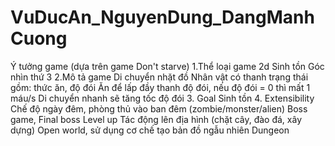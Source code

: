 # VuDucAn_NguyenDung_DangManhCuong
Ý tưởng game (dựa trên game Don't starve)
1.Thể loại game
2d
Sinh tồn
Góc nhìn thứ 3
2.Mô tả game
Di chuyển nhặt đồ
Nhân vật có thanh trạng thái gồm: thức ăn, độ đói
Ăn để lấp đầy thanh độ đói, nếu độ đói = 0 thì mất 1 máu/s
Di chuyển nhanh sẽ tăng tốc độ đói
3. Goal
Sinh tồn 
4. Extensibility
Chế độ ngày đêm, phòng thủ vào ban đêm (zombie/monster/alien) 
Boss game, Final boss 
Level up
Tác động lên địa hình (chặt cây, đào đá, xây dựng)
Open world, sử dụng cơ chế tạo bản đồ ngẫu nhiên 
Dungeon
